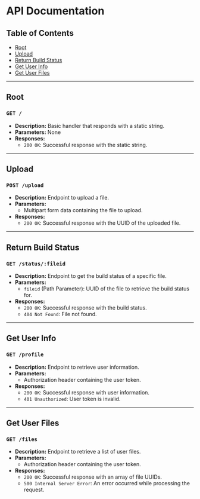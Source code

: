 # API Documentation

## Table of Contents
- [Root](#root)
- [Upload](#upload)
- [Return Build Status](#return-build-status)
- [Get User Info](#get-user-info)
- [Get User Files](#get-user-files)

---

## Root
### `GET /`
- **Description:** Basic handler that responds with a static string.
- **Parameters:** None
- **Responses:**
  - `200 OK`: Successful response with the static string.

---

## Upload
### `POST /upload`
- **Description:** Endpoint to upload a file.
- **Parameters:**
  - Multipart form data containing the file to upload.
- **Responses:**
  - `200 OK`: Successful response with the UUID of the uploaded file.

---

## Return Build Status
### `GET /status/:fileid`
- **Description:** Endpoint to get the build status of a specific file.
- **Parameters:**
  - `fileid` (Path Parameter): UUID of the file to retrieve the build status for.
- **Responses:**
  - `200 OK`: Successful response with the build status.
  - `404 Not Found`: File not found.

---

## Get User Info
### `GET /profile`
- **Description:** Endpoint to retrieve user information.
- **Parameters:**
  - Authorization header containing the user token.
- **Responses:**
  - `200 OK`: Successful response with user information.
  - `401 Unauthorized`: User token is invalid.

---

## Get User Files
### `GET /files`
- **Description:** Endpoint to retrieve a list of user files.
- **Parameters:**
  - Authorization header containing the user token.
- **Responses:**
  - `200 OK`: Successful response with an array of file UUIDs.
  - `500 Internal Server Error`: An error occurred while processing the request.